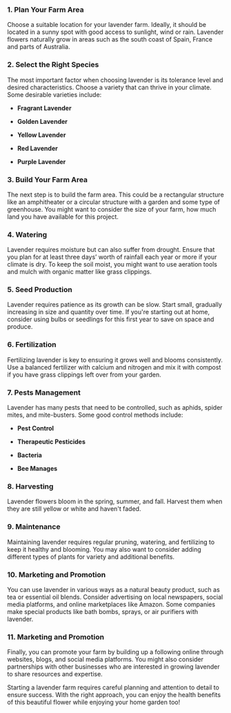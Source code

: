 ### 1. Plan Your Farm Area

Choose a suitable location for your lavender farm. Ideally, it should be located in a sunny spot with good access to sunlight, wind or rain. Lavender flowers naturally grow in areas such as the south coast of Spain, France and parts of Australia.

### 2. Select the Right Species

The most important factor when choosing lavender is its tolerance level and desired characteristics. Choose a variety that can thrive in your climate. Some desirable varieties include:

- **Fragrant Lavender**

- **Golden Lavender**

- **Yellow Lavender**

- **Red Lavender**

- **Purple Lavender**

### 3. Build Your Farm Area

The next step is to build the farm area. This could be a rectangular structure like an amphitheater or a circular structure with a garden and some type of greenhouse. You might want to consider the size of your farm, how much land you have available for this project.

### 4. Watering

Lavender requires moisture but can also suffer from drought. Ensure that you plan for at least three days’ worth of rainfall each year or more if your climate is dry. To keep the soil moist, you might want to use aeration tools and mulch with organic matter like grass clippings.

### 5. Seed Production

Lavender requires patience as its growth can be slow. Start small, gradually increasing in size and quantity over time. If you're starting out at home, consider using bulbs or seedlings for this first year to save on space and produce.

### 6. Fertilization

Fertilizing lavender is key to ensuring it grows well and blooms consistently. Use a balanced fertilizer with calcium and nitrogen and mix it with compost if you have grass clippings left over from your garden.

### 7. Pests Management

Lavender has many pests that need to be controlled, such as aphids, spider mites, and mite-busters. Some good control methods include:

- **Pest Control**

- **Therapeutic Pesticides**

- **Bacteria**

- **Bee Manages**

### 8. Harvesting

Lavender flowers bloom in the spring, summer, and fall. Harvest them when they are still yellow or white and haven't faded.

### 9. Maintenance

Maintaining lavender requires regular pruning, watering, and fertilizing to keep it healthy and blooming. You may also want to consider adding different types of plants for variety and additional benefits.

### 10. Marketing and Promotion

You can use lavender in various ways as a natural beauty product, such as tea or essential oil blends. Consider advertising on local newspapers, social media platforms, and online marketplaces like Amazon. Some companies make special products like bath bombs, sprays, or air purifiers with lavender.

### 11. Marketing and Promotion

Finally, you can promote your farm by building up a following online through websites, blogs, and social media platforms. You might also consider partnerships with other businesses who are interested in growing lavender to share resources and expertise.

Starting a lavender farm requires careful planning and attention to detail to ensure success. With the right approach, you can enjoy the health benefits of this beautiful flower while enjoying your home garden too!
